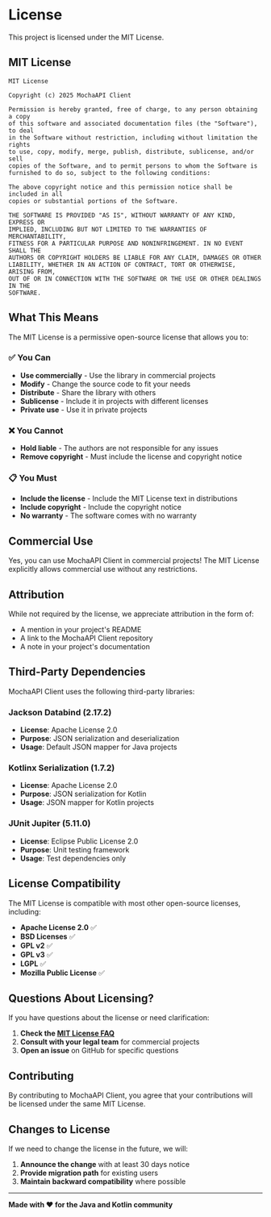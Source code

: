 # License

This project is licensed under the MIT License.

## MIT License

```
MIT License

Copyright (c) 2025 MochaAPI Client

Permission is hereby granted, free of charge, to any person obtaining a copy
of this software and associated documentation files (the "Software"), to deal
in the Software without restriction, including without limitation the rights
to use, copy, modify, merge, publish, distribute, sublicense, and/or sell
copies of the Software, and to permit persons to whom the Software is
furnished to do so, subject to the following conditions:

The above copyright notice and this permission notice shall be included in all
copies or substantial portions of the Software.

THE SOFTWARE IS PROVIDED "AS IS", WITHOUT WARRANTY OF ANY KIND, EXPRESS OR
IMPLIED, INCLUDING BUT NOT LIMITED TO THE WARRANTIES OF MERCHANTABILITY,
FITNESS FOR A PARTICULAR PURPOSE AND NONINFRINGEMENT. IN NO EVENT SHALL THE
AUTHORS OR COPYRIGHT HOLDERS BE LIABLE FOR ANY CLAIM, DAMAGES OR OTHER
LIABILITY, WHETHER IN AN ACTION OF CONTRACT, TORT OR OTHERWISE, ARISING FROM,
OUT OF OR IN CONNECTION WITH THE SOFTWARE OR THE USE OR OTHER DEALINGS IN THE
SOFTWARE.
```

## What This Means

The MIT License is a permissive open-source license that allows you to:

### ✅ You Can

- **Use commercially** - Use the library in commercial projects
- **Modify** - Change the source code to fit your needs
- **Distribute** - Share the library with others
- **Sublicense** - Include it in projects with different licenses
- **Private use** - Use it in private projects

### ❌ You Cannot

- **Hold liable** - The authors are not responsible for any issues
- **Remove copyright** - Must include the license and copyright notice

### 📋 You Must

- **Include the license** - Include the MIT License text in distributions
- **Include copyright** - Include the copyright notice
- **No warranty** - The software comes with no warranty

## Commercial Use

Yes, you can use MochaAPI Client in commercial projects! The MIT License explicitly allows commercial use without any restrictions.

## Attribution

While not required by the license, we appreciate attribution in the form of:

- A mention in your project's README
- A link to the MochaAPI Client repository
- A note in your project's documentation

## Third-Party Dependencies

MochaAPI Client uses the following third-party libraries:

### Jackson Databind (2.17.2)
- **License**: Apache License 2.0
- **Purpose**: JSON serialization and deserialization
- **Usage**: Default JSON mapper for Java projects

### Kotlinx Serialization (1.7.2)
- **License**: Apache License 2.0
- **Purpose**: JSON serialization for Kotlin
- **Usage**: JSON mapper for Kotlin projects

### JUnit Jupiter (5.11.0)
- **License**: Eclipse Public License 2.0
- **Purpose**: Unit testing framework
- **Usage**: Test dependencies only

## License Compatibility

The MIT License is compatible with most other open-source licenses, including:

- **Apache License 2.0** ✅
- **BSD Licenses** ✅
- **GPL v2** ✅
- **GPL v3** ✅
- **LGPL** ✅
- **Mozilla Public License** ✅

## Questions About Licensing?

If you have questions about the license or need clarification:

1. **Check the [MIT License FAQ](https://opensource.org/licenses/MIT)**
2. **Consult with your legal team** for commercial projects
3. **Open an issue** on GitHub for specific questions

## Contributing

By contributing to MochaAPI Client, you agree that your contributions will be licensed under the same MIT License.

## Changes to License

If we need to change the license in the future, we will:

1. **Announce the change** with at least 30 days notice
2. **Provide migration path** for existing users
3. **Maintain backward compatibility** where possible

---

**Made with ❤️ for the Java and Kotlin community**
